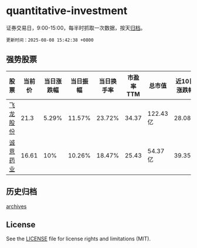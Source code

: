 # quantitative-investment

证券交易日，9:00-15:00，每半时抓取一次数据，按天[归档](archives)。

`更新时间：2025-08-08 15:42:38 +0800`

## 强势股票

|股票|当前价|当日涨跌幅|当日振幅|当日换手率|市盈率TTM|总市值|近10日涨跌幅|
|----|----|----|----|----|----|----|----|
|[飞龙股份](https://xueqiu.com/S/SZ002536)|21.3|5.29%|11.57%|23.72%|34.37|122.43亿|28.08%|
|[诚意药业](https://xueqiu.com/S/SH603811)|16.61|10%|10.26%|18.47%|25.43|54.37亿|39.35%|

## 历史归档

[archives](archives)

## License

See the [LICENSE](LICENSE) file for license rights and limitations (MIT).